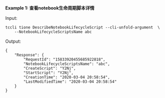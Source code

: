 **Example 1: 查看notebook生命周期脚本详情**



Input: 

```
tccli tione DescribeNotebookLifecycleScript --cli-unfold-argument  \
    --NotebookLifecycleScriptsName abc
```

Output: 
```
{
    "Response": {
        "RequestId": "15833920455685922818",
        "NotebookLifecycleScriptsName": "abc",
        "CreateScript": "Y2Nj",
        "StartScript": "Y2Nj",
        "CreationTime": "2020-03-04 20:58:54",
        "LastModifiedTime": "2020-03-04 20:58:54"
    }
}
```

